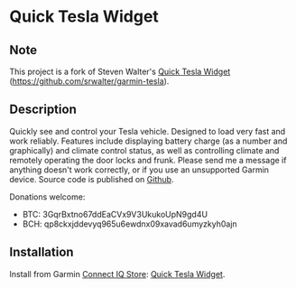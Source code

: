# Quick Tesla Widget

## Note
This project is a fork of Steven Walter's [Quick Tesla Widget](https://github.com/srwalter/garmin-tesla) (https://github.com/srwalter/garmin-tesla).

## Description
Quickly see and control your Tesla vehicle. Designed to load very fast and work reliably. Features include displaying battery charge (as a number and graphically) and climate control status, as well as controlling climate and remotely operating the door locks and frunk.
Please send me a message if anything doesn't work correctly, or if you use an unsupported Garmin device. Source code is published on [Github](https://github.com/srwalter/garmin-tesla/).

Donations welcome:
- BTC: 3GqrBxtno67ddEaCVx9V3UkukoUpN9gd4U
- BCH: qp8ckxjddevyq965u6ewdnx09xavad6umyzkyh0ajn

## Installation
Install from Garmin [Connect IQ Store](https://apps.garmin.com/): [Quick Tesla Widget](https://apps.garmin.com/en-US/apps/f5f8b74f-f04a-4ad9-9575-231a33640475).
